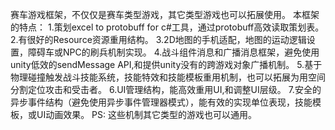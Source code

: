 赛车游戏框架，不仅仅是赛车类型游戏，其它类型游戏也可以拓展使用。
本框架的特点：
1.策划excel to protobuff for c#工具，通过protobuff高效读取策划表。
2.有很好的Resource资源重用结构。
3.2D地图的手机适配，地图的运动逻辑设置，障碍车或NPC的刷兵机制实现。
4.战斗组件消息和广播消息框架，避免使用unity低效的sendMessage API,和提供unity没有的跨游戏对象广播机制。
5.基于物理碰撞触发战斗技能系统，技能特效和技能模板重用机制，也可以拓展为用空间分割定位攻击和受击者。
6.UI管理结构，能高效重用UI,和调整UI层级。
7.安全的异步事件结构（避免使用异步事件管理器模式），能有效的实现单位表现，技能模板，或UI动画效果。
PS: 这些机制其它类型的游戏也可以通用。
